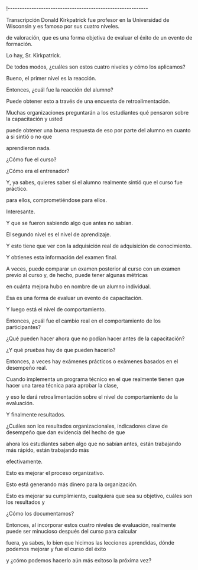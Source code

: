 !-----------------------------------------------------------


Transcripción
Donald Kirkpatrick fue profesor en la Universidad de Wisconsin y es famoso por sus cuatro niveles.

de valoración, que es una forma objetiva de evaluar el éxito de un evento de formación.

Lo hay, Sr. Kirkpatrick.

De todos modos, ¿cuáles son estos cuatro niveles y cómo los aplicamos?

Bueno, el primer nivel es la reacción.

Entonces, ¿cuál fue la reacción del alumno?

Puede obtener esto a través de una encuesta de retroalimentación.

Muchas organizaciones preguntarán a los estudiantes qué pensaron sobre la capacitación y usted

puede obtener una buena respuesta de eso por parte del alumno en cuanto a si sintió o no que

aprendieron nada.

¿Cómo fue el curso?

¿Cómo era el entrenador?

Y, ya sabes, quieres saber si el alumno realmente sintió que el curso fue práctico.

para ellos, comprometiéndose para ellos.

Interesante.

Y que se fueron sabiendo algo que antes no sabían.

El segundo nivel es el nivel de aprendizaje.

Y esto tiene que ver con la adquisición real de adquisición de conocimiento.

Y obtienes esta información del examen final.

A veces, puede comparar un examen posterior al curso con un examen previo al curso y, de hecho, puede tener algunas métricas

en cuánta mejora hubo en nombre de un alumno individual.

Esa es una forma de evaluar un evento de capacitación.

Y luego está el nivel de comportamiento.

Entonces, ¿cuál fue el cambio real en el comportamiento de los participantes?

¿Qué pueden hacer ahora que no podían hacer antes de la capacitación?

¿Y qué pruebas hay de que pueden hacerlo?

Entonces, a veces hay exámenes prácticos o exámenes basados en el desempeño real.

Cuando implementa un programa técnico en el que realmente tienen que hacer una tarea técnica para aprobar la clase,

y eso le dará retroalimentación sobre el nivel de comportamiento de la evaluación.

Y finalmente resultados.

¿Cuáles son los resultados organizacionales, indicadores clave de desempeño que dan evidencia del hecho de que

ahora los estudiantes saben algo que no sabían antes, están trabajando más rápido, están trabajando más

efectivamente.

Esto es mejorar el proceso organizativo.

Esto está generando más dinero para la organización.

Esto es mejorar su cumplimiento, cualquiera que sea su objetivo, cuáles son los resultados y

¿Cómo los documentamos?

Entonces, al incorporar estos cuatro niveles de evaluación, realmente puede ser minucioso después del curso para calcular

fuera, ya sabes, lo bien que hicimos las lecciones aprendidas, dónde podemos mejorar y fue el curso del éxito

y ¿cómo podemos hacerlo aún más exitoso la próxima vez?